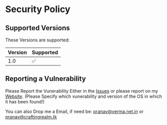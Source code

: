# Security Policy

## Supported Versions

These Versions are supported:

| Version | Supported          |
| ------- | ------------------ |
| 1.0  | :white_check_mark: |

## Reporting a Vulnerability

Please Report the Vunerability Either in the [Issues](https://github.com/PranavVerma-droid/Discord-Bots/issues) or please report on my [Website](https://web.craftingrealm.tk). (Please Specify which vunerability and version of the OS in which it has been found!)

You can also Drop me a Email, if need be: pranav@verma.net.in or pranav@craftingrealm.tk
